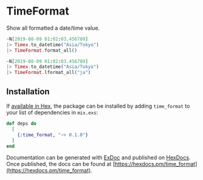 # TimeFormat

Show all formatted a date/time value.

```elixir
~N[2019-08-09 01:02:03.456789]
|> Timex.to_datetime("Asia/Tokyo")
|> TimeFormat.format_all()
```

```elixir
~N[2019-08-09 01:02:03.456789]
|> Timex.to_datetime("Asia/Tokyo")
|> TimeFormat.lformat_all("ja")
```

## Installation

If [available in Hex](https://hex.pm/docs/publish), the package can be installed
by adding `time_format` to your list of dependencies in `mix.exs`:

```elixir
def deps do
  [
    {:time_format, "~> 0.1.0"}
  ]
end
```

Documentation can be generated with [ExDoc](https://github.com/elixir-lang/ex_doc)
and published on [HexDocs](https://hexdocs.pm). Once published, the docs can
be found at [https://hexdocs.pm/time_format](https://hexdocs.pm/time_format).

